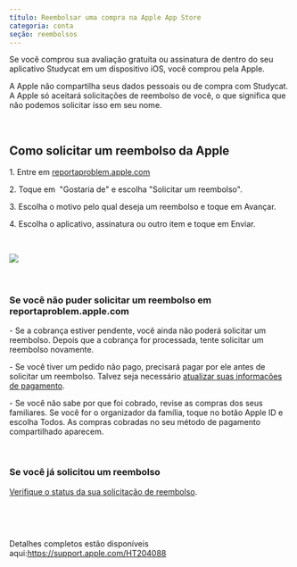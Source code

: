 ```yaml
---
título: Reembolsar uma compra na Apple App Store
categoria: conta
seção: reembolsos
---
```

Se você comprou sua avaliação gratuita ou assinatura de dentro do seu aplicativo Studycat em um dispositivo iOS, você comprou pela Apple.

A Apple não compartilha seus dados pessoais ou de compra com Studycat. A Apple só aceitará solicitações de reembolso de você, o que significa que não podemos solicitar isso em seu nome.

 

## Como solicitar um reembolso da Apple

1\. Entre em [reportaproblem.apple.com](https://reportaproblem.apple.com/)

2\. Toque em  "Gostaria de" e escolha "Solicitar um reembolso".

3\. Escolha o motivo pelo qual deseja um reembolso e toque em Avançar.

4\. Escolha o aplicativo, assinatura ou outro item e toque em Enviar.

 

​![](/attachments/token/EIRFxjZzzik6OVcPJeEE4MFaP/?name=ios14-iphone-12-pro-safari-report-a-problem.png)​

 

### Se você não puder solicitar um reembolso em reportaproblem.apple.com

\- Se a cobrança estiver pendente, você ainda não poderá solicitar um reembolso. Depois que a cobrança for processada, tente solicitar um reembolso novamente.

\- Se você tiver um pedido não pago, precisará pagar por ele antes de solicitar um reembolso. Talvez seja necessário [atualizar suas informações de pagamento](https://support.apple.com/kb/HT201266).

\- Se você não sabe por que foi cobrado, revise as compras dos seus familiares. Se você for o organizador da família, toque no botão Apple ID e escolha Todos. As compras cobradas no seu método de pagamento compartilhado aparecem.

 

### Se você já solicitou um reembolso

[Verifique o status da sua solicitação de reembolso](https://support.apple.com/kb/HT210904).

 

 

Detalhes completos estão disponíveis aqui:<https://support.apple.com/HT204088>